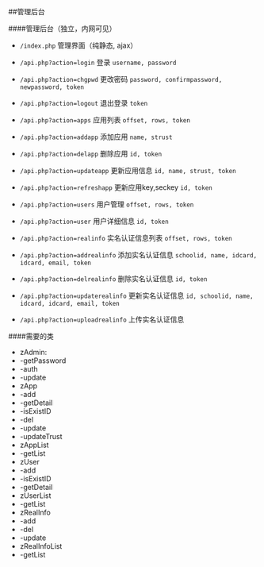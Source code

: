 ##管理后台

####管理后台（独立，内网可见）
* `/index.php` 管理界面（纯静态, ajax）
* `/api.php?action=login` 登录 `username, password`
* `/api.php?action=chgpwd` 更改密码 `password, confirmpassword, newpassword, token`
* `/api.php?action=logout` 退出登录 `token`
* `/api.php?action=apps` 应用列表 `offset, rows, token`
* `/api.php?action=addapp` 添加应用 `name, strust`
* `/api.php?action=delapp` 删除应用 `id, token`
* `/api.php?action=updateapp` 更新应用信息 `id, name, strust, token`
* `/api.php?action=refreshapp` 更新应用key,seckey `id, token`

* `/api.php?action=users` 用户管理 `offset, rows, token`
* `/api.php?action=user` 用户详细信息 `id, token`
* `/api.php?action=realinfo` 实名认证信息列表 `offset, rows, token`
* `/api.php?action=addrealinfo` 添加实名认证信息 `schoolid, name, idcard, idcard, email, token`
* `/api.php?action=delrealinfo` 删除实名认证信息 `id, token`
* `/api.php?action=updaterealinfo` 更新实名认证信息 `id, schoolid, name, idcard, idcard, email, token`
* `/api.php?action=uploadrealinfo` 上传实名认证信息

####需要的类
* zAdmin:
 * -getPassword
 * -auth
 * -update
* zApp
 * -add
 * -getDetail
 * -isExistID
 * -del
 * -update
 * -updateTrust
* zAppList
 * -getList
* zUser
 * -add
 * -isExistID
 * -getDetail
* zUserList
 * -getList
* zRealInfo
 * -add
 * -del
 * -update
* zRealInfoList
 * -getList
